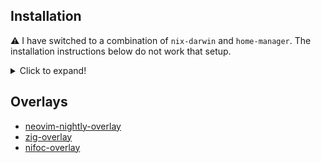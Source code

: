 ## Installation

⚠️ I have switched to a combination of `nix-darwin` and `home-manager`. The installation instructions below do not work that setup.

<details>
  <summary>Click to expand!</summary>

  ```bash
  # nix
  sh <(curl -L https://nixos.org/nix/install)

  sudo echo 'experimental-features = nix-command flakes' >> /etc/nix/nix.conf
  sudo echo 'keep-derivations = true' >> /etc/nix/nix.conf
  sudo echo 'keep-outputs = true' >> /etc/nix/nix.conf
  sudo echo 'auto-optimise-store = true' >> /etc/nix/nix.conf

  # home-manager
  nix-channel --add https://github.com/nix-community/home-manager/archive/master.tar.gz home-manager
  nix-channel --update
  nix-shell '<home-manager>' -A install

  # Configuration
  cd ~/.config
  git clone git@github.com:nifoc/dotfiles.git nixpkgs
  home-manager switch --flake ~/.config/nixpkgs/#$USER

  sudo cachix use nix-community
  ```
</details>

## Overlays

* [neovim-nightly-overlay](https://github.com/nix-community/neovim-nightly-overlay)
* [zig-overlay](https://github.com/arqv/zig-overlay)
* [nifoc-overlay](https://github.com/nifoc/nix-overlay)

